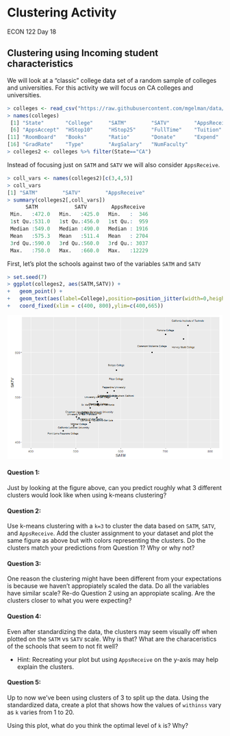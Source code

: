 Clustering Activity
================
ECON 122
Day 18

## Clustering using Incoming student characteristics

We will look at a “classic” college data set of a random sample of
colleges and universities. For this activity we will focus on CA
colleges and universities.

``` r
> colleges <- read_csv("https://raw.githubusercontent.com/mgelman/data/master/Colleges.csv")
> names(colleges)
 [1] "State"       "College"     "SATM"        "SATV"        "AppsReceive"
 [6] "AppsAccept"  "HStop10"     "HStop25"     "FullTime"    "Tuition"    
[11] "RoomBoard"   "Books"       "Ratio"       "Donate"      "Expend"     
[16] "GradRate"    "Type"        "AvgSalary"   "NumFaculty" 
> colleges2 <- colleges %>% filter(State=="CA")
```

Instead of focusing just on `SATM` and `SATV` we will also consider
`AppsReceive`.

``` r
> coll_vars <- names(colleges2)[c(3,4,5)]
> coll_vars
[1] "SATM"        "SATV"        "AppsReceive"
> summary(colleges2[,coll_vars])
      SATM            SATV        AppsReceive   
 Min.   :472.0   Min.   :425.0   Min.   :  346  
 1st Qu.:531.0   1st Qu.:456.0   1st Qu.:  959  
 Median :549.0   Median :490.0   Median : 1916  
 Mean   :575.3   Mean   :511.4   Mean   : 2704  
 3rd Qu.:590.0   3rd Qu.:560.0   3rd Qu.: 3037  
 Max.   :750.0   Max.   :660.0   Max.   :12229  
```

First, let’s plot the schools against two of the variables `SATM` and
`SATV`

``` r
> set.seed(7)
> ggplot(colleges2, aes(SATM,SATV)) + 
+   geom_point() + 
+   geom_text(aes(label=College),position=position_jitter(width=0,height=20),size=2.5) + 
+   coord_fixed(xlim = c(400, 800),ylim=c(400,665)) 
```

![](day18_KmeansClusteringActivity_files/figure-gfm/unnamed-chunk-3-1.png)<!-- -->

#### Question 1:

Just by looking at the figure above, can you predict roughly what 3
different clusters would look like when using k-means clustering?

#### Question 2:

Use k-means clustering with a `k=3` to cluster the data based on `SATM`,
`SATV`, and `AppsReceive`. Add the cluster assignment to your dataset
and plot the same figure as above but with colors representing the
clusters. Do the clusters match your predictions from Question 1? Why or
why not?

#### Question 3:

One reason the clustering might have been different from your
expectations is because we haven’t appropiately scaled the data. Do all
the variables have similar scale? Re-do Question 2 using an appropiate
scaling. Are the clusters closer to what you were expecting?

#### Question 4:

Even after standardizing the data, the clusters may seem visually off
when plotted on the `SATM` vs `SATV` scale. Why is that? What are the
characeristics of the schools that seem to not fit well?

- Hint: Recreating your plot but using `AppsReceive` on the y-axis may
  help explain the clusters.

#### Question 5:

Up to now we’ve been using clusters of 3 to split up the data. Using the
standardized data, create a plot that shows how the values of `withinss`
vary as `k` varies from 1 to 20.

Using this plot, what do you think the optimal level of `k` is? Why?
